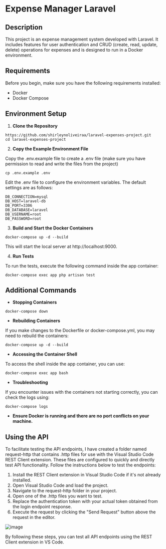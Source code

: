# Expense Manager Laravel
## Description
This project is an expense management system developed with Laravel. It includes features for user authentication and CRUD (create, read, update, delete) operations for expenses and is designed to run in a Docker environment.

## Requirements
Before you begin, make sure you have the following requirements installed:
- Docker
- Docker Compose

## Environment Setup
1. **Clone the Repository**
```
https://github.com/shirleynoliveiraa/laravel-expenses-project.git
cd laravel-expenses-project
```

2. **Copy the Example Environment File**

Copy the .env.example file to create a .env file (make sure you have permission to read and write the files from the project)
```
cp .env.example .env
```

Edit the .env file to configure the environment variables. The default settings are as follows:
```
DB_CONNECTION=mysql
DB_HOST=laravel-db
DB_PORT=3306
DB_DATABASE=laravel
DB_USERNAME=root
DB_PASSWORD=root
```
3. **Build and Start the Docker Containers**
```
docker-compose up -d --build
```
This will start the local server at http://localhost:9000.

4. **Run Tests**

To run the tests, execute the following command inside the app container:
```
docker-compose exec app php artisan test
```

## Additional Commands
- **Stopping Containers**
```
docker-compose down
```
- **Rebuilding Containers**

If you make changes to the Dockerfile or docker-compose.yml, you may need to rebuild the containers:
```
docker-compose up -d --build
```
- **Accessing the Container Shell**

To access the shell inside the app container, you can use:
```
docker-compose exec app bash
```
- **Troubleshooting**

If you encounter issues with the containers not starting correctly, you can check the logs using:
```
docker-compose logs
```

- **Ensure Docker is running and there are no port conflicts on your machine.**

## Using the API
To facilitate testing the API endpoints, I have created a folder named request-http that contains .http files for use with the Visual Studio Code REST Client extension. These files are configured to quickly and directly test API functionality. Follow the instructions below to test the endpoints:

1. Install the REST Client extension in Visual Studio Code if it's not already installed.
2. Open Visual Studio Code and load the project.
3. Navigate to the request-http folder in your project.
4. Open one of the .http files you want to test.
5. Replace the authentication token with your actual token obtained from the login endpoint response.
6. Execute the request by clicking the "Send Request" button above the request in the editor.

![image](https://github.com/user-attachments/assets/51bec9bd-895e-44e3-adb3-e3e44ad47603)

By following these steps, you can test all API endpoints using the REST Client extension in VS Code.
